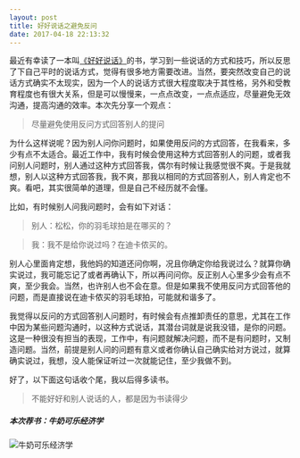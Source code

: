 ```yaml
---
layout: post
title: 好好说话之避免反问
date: 2017-04-18 22:13:32
---
```


最近有幸读了一本叫[《好好说话》](https://item.jd.com/12095404.html)的书，学习到一些说话的方式和技巧，所以反思了下自己平时的说话方式，觉得有很多地方需要改进。当然，要突然改变自己的说话方式确实不太现实，因为一个人的说话方式很大程度取决于其性格，另外和受教育程度也有很大关系，但是可以慢慢来，一点点改变，一点点适应，尽量避免无效沟通，提高沟通的效率。本次先分享一个观点：

> 尽量避免使用反问方式回答别人的提问

为什么这样说呢？因为别人问你问题时，如果使用反问的方式回答，在我看来，多少有点不太适合。最近工作中，我有时候会使用这种方式回答别人的问题，或者我问别人问题时，别人通过这种方式回答我，偶尔有时候让我感觉很不爽。于是我就想，别人以这种方式回答我，我不爽，那我以相同的方式回答别人，别人肯定也不爽。看吧，其实很简单的道理，但是自己不经历就不会懂。

比如，有时候别人问我问题时，会有如下对话：

> 别人：松松，你的羽毛球拍是在哪买的？

> 我：我不是给你说过吗？在迪卡侬买的。

别人心里面肯定想，我他妈的知道还问你啊，况且你确定你给我说过么？就算你确实说过，我可能忘记了或者再确认下，所以再问问你。反正别人心里多少会有点不爽，至少我会。当然，也许别人也不会在意。但是如果我不使用反问方式回答他的问题，而是直接说在迪卡侬买的羽毛球拍，可能就和谐多了。

我觉得以反问的方式回答别人问题时，有时候会有点推卸责任的意思，尤其在工作中因为某些问题沟通时，以这种方式说话，其潜台词就是说我没错，是你的问题。这是一种很没有担当的表现，工作中，有问题就解决问题，而不是有问题时，又制造问题。当然，前提是别人问的问题有意义或者你确认自己确实给对方说过，就算确实说过，我想，没人能保证听过一次就能记住，至少我做不到。

好了，以下面这句话收个尾，我以后得多读书。

> 不能好好和别人说话的人，都是因为书读得少

##### 本次荐书：牛奶可乐经济学

![牛奶可乐经济学](https://img13.360buyimg.com/n1/s200x200_jfs/t2620/230/2256902832/358056/33387fb5/575d3401N52d22e61.jpg)


